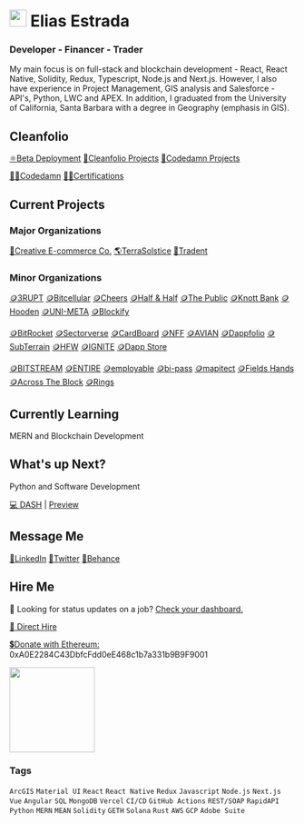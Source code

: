 # <img src="https://user-images.githubusercontent.com/61543012/202894820-0fadc8ce-22d9-4525-9162-26c1d21df479.png" height="30" width="30" align-items="center" justify-content="center" /> Elias Estrada
### Developer - Financer - Trader
My main focus is on full-stack and blockchain development - React, React Native, Solidity, Redux, Typescript, Node.js and Next.js. However, I also have experience in Project Management, GIS analysis and Salesforce - API's, Python, LWC and APEX. In addition, I graduated from the University of California, Santa Barbara with a degree in Geography (emphasis in GIS).

## Cleanfolio
[⚛️Beta Deployment](https://cleanfolio.framer.website)
[📂Cleanfolio Projects](https://github.com/users/elicharlese/projects/10)
[📂Codedamn Projects](https://github.com/users/elicharlese/projects/11)

[👨‍💻Codedamn](https://codedamn.com/user/eliasestradac)
[👨‍💻Certifications](https://www.credly.com/users/elias-estrada/badges)

## Current Projects
### Major Organizations
[🛒Creative E-commerce Co.](https://github.com/Creative-Ecommerce-Co)
[🌎TerraSolstice](https://github.com/TerraSolstice)
[🔐Tradent](https://github.com/Tradent)

### Minor Organizations
[🪙3RUPT](https://github.com/3rupt)
[🪙Bitcellular](https://github.com/Bitcellular)
[🪙Cheers](https://github.com/Cheers-Browser)
[🪙Half & Half](https://github.com/Half-Half-1)
[🪙The Public](https://github.com/The-Public-3-0)
[🪙Knott Bank](https://github.com/Knott-Bank)
[🪙Hooden](https://github.com/Hooden-1)
[🪙UNI-META](https://github.com/UNI-META)
[🪙Blockify](https://github.com/Blockify-1)

[🪙BitRocket](https://github.com/BitRockets)
[🪙Sectorverse](https://github.com/Sectorverse)
[🪙CardBoard](https://github.com/CardBoard-1)
[🪙NFF](https://github.com/NFF-1)
[🪙AVIAN](https://github.com/AVIAN-1)
[🪙Dappfolio](https://github.com/Dappfolio)
[🪙SubTerrain](https://github.com/SubTerrain)
[🪙HFW](https://github.com/HFW-1)
[🪙IGNITE](https://github.com/IGNITE-1)
[🪙Dapp Store](https://github.com/Dapp-Store-1)

[🪙BITSTREAM](https://github.com/BITSTREAM-1)
[🪙ENTIRE](https://github.com/ENTIRE-1)
[🪙employable](https://github.com/employable-1)
[🪙bi-pass](https://github.com/bi-pass)
[🪙mapitect](https://github.com/mapitect)
[🪙Fields Hands](https://github.com/Field-Hands)
[🪙Across The Block](https://github.com/Across-The-Block)
[🪙Rings](https://github.com/Rings-1)

## Currently Learning
MERN and Blockchain Development

<!-- ## Currently Interning
Salesforce at Collaqor -->

## What's up Next?
Python and Software Development

[💻 DASH](https://github.com/elicharlese/DASH) | [Preview](https://dash.framer.website/dash)

## Message Me 
[🔗LinkedIn](linkedin.com/in/eliasestrada/)
[🔗Twitter](https://twitter.com/chaincec)
[🔗Behance](https://www.behance.net/eliasestrada3)

## Hire Me 
🧐 Looking for status updates on a job? [Check your dashboard.](https://cleanfolio.framer.website/dashboard)

[👋 Direct Hire](https://www.upwork.com/workwith/coachcec)

[💲Donate with Ethereum:](https://etherscan.io/address/0xa0e2284c43dbfcfdd0ee468c1b7a331b9b9f9001) 0xA0E2284C43DbfcFdd0eE468c1b7a331b9B9F9001

<img src="https://user-images.githubusercontent.com/61543012/202960409-0aa0effa-7fe6-4267-a3bc-f8a2113d6130.png" height="150" width="150" align-items="center" justify-content="center" />

### Tags
`ArcGIS` `Material UI` `React` `React Native` `Redux` `Javascript` `Node.js` `Next.js` `Vue` `Angular` `SQL` `MongoDB` `Vercel` `CI/CD` `GitHub Actions` `REST/SOAP` `RapidAPI` `Python` `MERN` `MEAN` `Solidity` `GETH` `Solana` `Rust` `AWS` `GCP` `Adobe Suite`
